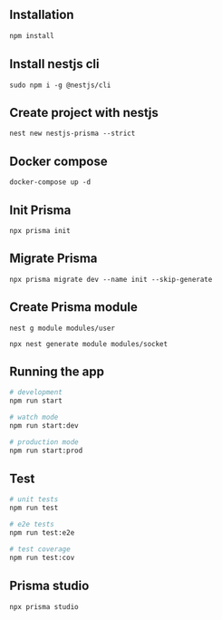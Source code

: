 ## Installation

```bash
npm install
```

## Install nestjs cli

```
sudo npm i -g @nestjs/cli
```

## Create project with nestjs

```
nest new nestjs-prisma --strict
```

## Docker compose

```
docker-compose up -d
```

## Init Prisma

```
npx prisma init
```

## Migrate Prisma

```
npx prisma migrate dev --name init --skip-generate
```

## Create Prisma module

```
nest g module modules/user
```

```
npx nest generate module modules/socket
```

## Running the app

```bash
# development
npm run start

# watch mode
npm run start:dev

# production mode
npm run start:prod
```

## Test

```bash
# unit tests
npm run test

# e2e tests
npm run test:e2e

# test coverage
npm run test:cov
```

## Prisma studio

```
npx prisma studio
```
